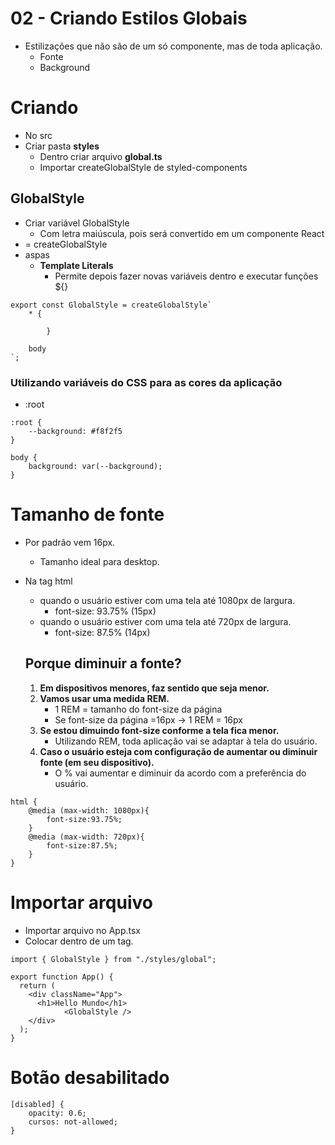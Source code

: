 # 02 - Criando Estilos Globais

- Estilizações que não são de um só componente, mas de toda aplicação.
    - Fonte
    - Background

# Criando

- No src
- Criar pasta **styles**
    - Dentro criar arquivo **global.ts**
    - Importar createGlobalStyle de styled-components

## GlobalStyle

- Criar variável GlobalStyle
    - Com letra maiúscula, pois será convertido em um componente React
- = createGlobalStyle
- aspas ` `
    - **Template Literals**
        - Permite depois fazer novas variáveis dentro e executar funções ${}

```tsx
export const GlobalStyle = createGlobalStyle`
	* {

		}

	body
`;
```

### Utilizando variáveis do CSS para as cores da aplicação

- :root

```tsx
:root {
	--background: #f8f2f5
}

body {
	background: var(--background);
}
```

# Tamanho de fonte

- Por padrão vem 16px.
    - Tamanho ideal para desktop.
- Na tag html
    - quando o usuário estiver com uma tela até 1080px de largura.
        - font-size: 93.75% (15px)
    - quando o usuário estiver com uma tela até 720px de largura.
        - font-size: 87.5% (14px)

    ## Porque diminuir a fonte?

    1. **Em dispositivos menores, faz sentido que seja menor.**
    2. **Vamos usar uma medida REM.**
        - 1 REM = tamanho do font-size da página
        - Se font-size da página =16px → 1 REM = 16px
    3. **Se estou dimuindo font-size conforme a tela fica menor.**
        - Utilizando REM, toda aplicação vai se adaptar à tela do usuário.
    4. **Caso o usuário esteja com configuração de aumentar ou diminuir fonte (em seu dispositivo).**
        - O % vai aumentar e diminuir da acordo com a preferência do usuário.

```tsx
html {
	@media (max-width: 1080px){
		font-size:93.75%;
	}
	@media (max-width: 720px){
		font-size:87.5%;
	}
}
```

# Importar arquivo

- Importar arquivo no App.tsx
- Colocar dentro de um tag.

```tsx
import { GlobalStyle } from "./styles/global";

export function App() {
  return (
    <div className="App">
      <h1>Hello Mundo</h1>
			<GlobalStyle />
    </div>
  );
}
```

# Botão desabilitado

```tsx
[disabled] {
	opacity: 0.6;
	cursos: not-allowed;
}
```